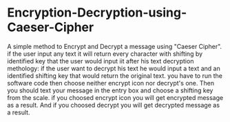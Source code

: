 # Encryption-Decryption-using-Caeser-Cipher
A simple method to Encrypt and Decrypt a message using "Caeser Cipher". if the user input any text it will return every character with shifting by identified key that the user would input iit after his text decryption methology: if the user want to decrypt his text he would input a text and an identified shifting key that would return the original text. you have to run the software code then choose neither encrypt icon nor decrypt's one. Then you should text your message in the entry box and choose a shifting key from the scale. if you choosed encrypt icon you will get encrypted message as a result. And if you choosed decrypt you will get decrypted message as a result.
